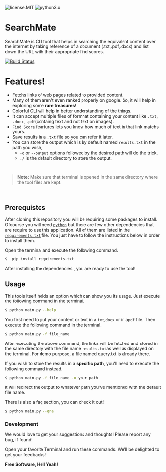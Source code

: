 ![license.MIT](https://img.shields.io/github/license/techyhoney/SearchMate) ![python3.x](https://img.shields.io/badge/python-3.x-brightgreen.svg)  
# SearchMate

SearchMate is CLI tool that helps in searching the equivalent content over the internet by taking reference of a document (.txt,.pdf,.docx) and list down the URL with their appropriate find scores.



[![Build Status](https://travis-ci.org/joemccann/dillinger.svg?branch=master)](https://travis-ci.org/joemccann/dillinger)



#  Features!

  - Fetchs links of web pages related to provided content.
  - Many of them aren't even ranked properly on google. So, it will help in exploring 
    some **rare treasures**!
  - Colorful CLI will help in better understanding of the things.
  - It can accept multiple files of formnat containing your content like `.txt`, `.docx`,
   `.pdf`(containg text and not text on images).
  - `Find Score` feartures lets you know how much of text in that link matchs yours.
  - Save results in a `.txt` file so you can refer it later.
  - You can store the output which is by default named `results.txt` in the path you wish, 
    - `-o` or `--output` options followed by the desired path will do the trick.
    - `./` is the default directory to store the output.
    
‎
‎
    
>**Note:** Make sure that terminal is opened in the same directory where the tool files are kept.

‎

## Prerequistes
After cloning this repository you will be requiring some packages to install. Ofcourse you will need 
[`python`](https://www.python.org/)  but there are few other dependencies that are require to use this application.  All of them 
are listed in  the [`requirements.txt`](https://github.com/KingK619/SearchMate/blob/main/requirements.txt) file. You just have to follow the instructions below
in order to install them.

Open the terminal and execute the following command.
```sh
$  pip install requirements.txt
```
 After installing the dependencies , you are ready to use the tool!
## Usage


This tools itself holds an option which can show you its usage. Just execute the following
command in the terminal.
```sh
$ python main.py --help
```
You first need to put your content or text in a `txt`,`docx` or in a`pdf` file. Then execute 
the following command in the terminal.

```sh
$ python main.py -f file_name
```
After executing the above command, the links will be fetched and stored in the same
directory with the file name `results.txt`as well as displayed on the terminal.
For demo purpose, a file named query.txt is already there.

If you wish to store the results in a **specific path**, you'll need to execute the
following command instead.
```sh
$ python main.py -f file_name -o your_path
```
it will redirect the output to whatever path you've mentioned with the default file name.

There is also a faq section, you can check it out! 
```sh
$ python main.py --qna
```

### Development


We would love to get your suggestions and thoughts!
Please report any bug, if found!

Open your favorite Terminal and run these commands.
We'll be delighted to get your feedbacks!

**Free Software, Hell Yeah!**


